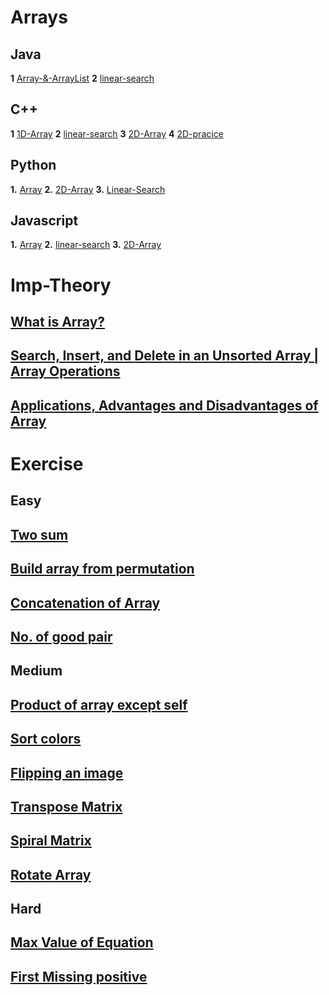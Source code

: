 #                                  Arrays

## Java
**1** [Array-&-ArrayList](https://youtu.be/n60Dn0UsbEk?si=-3N1nhyEXfUYIPbx)
**2** [linear-search](https://youtu.be/_HRA37X8N_Q?si=YzpMhj28lG0E6KbL)

## C++
**1** [1D-Array](https://youtu.be/moZNKL37w-s?si=4lJX5tHD0nU0xoq8)
**2** [linear-search](https://youtu.be/567332frcF0?si=_Jt4hRG2b93y2TYd)
**3**  [2D-Array](https://youtu.be/kP5EoGyTHbA?si=TquNyxGPStHIy_g_)
**4** [2D-pracice](https://youtu.be/Iow9P1QsjhE?si=DCZcaizlpyHTkZf4)

## Python
**1.** [Array](https://www.youtube.com/live/b4Jcj-mKtPo?si=tjvR5TR69ASUWNYF)
**2.** [2D-Array](https://youtu.be/uqbvbpJDYzo?si=9UGuRg_mz5DCqrcM)
**3.** [Linear-Search](https://youtu.be/OKbgKTDgYdk?si=EWGvdz2SoK6B2hOW)

## Javascript
**1.** [Array](https://youtu.be/iCaDhMEhmz0?si=FwJwMt9ksf_rQ2Wh)
**2.** [linear-search](https://youtu.be/gsopFuEwQhg?si=MrnEuo9YUt_hX7iH)
**3.** [2D-Array](https://youtu.be/SmJNeJuLmVo?si=2ayfyqUhY2wi44LP)

# Imp-Theory
## [What is Array?](https://www.geeksforgeeks.org/what-is-array/?ref=roadmap)
## [Search, Insert, and Delete in an Unsorted Array | Array Operations](https://www.geeksforgeeks.org/search-insert-and-delete-in-an-unsorted-array/?ref=roadmap)
## [Applications, Advantages and Disadvantages of Array](https://www.geeksforgeeks.org/applications-advantages-and-disadvantages-of-array-data-structure/?ref=roadmap)

# Exercise
## Easy
## [Two sum](https://leetcode.com/problems/two-sum/)
## [Build array from permutation](https://leetcode.com/problems/build-array-from-permutation/)
## [Concatenation of Array](https://leetcode.com/problems/concatenation-of-array/)
## [No. of good pair](https://leetcode.com/problems/number-of-good-pairs/)

## Medium
## [Product of array except self](https://leetcode.com/problems/product-of-array-except-self/)
## [Sort colors](https://leetcode.com/problems/sort-colors/)
## [Flipping an image](https://leetcode.com/problems/flipping-an-image/)
## [Transpose Matrix](https://leetcode.com/problems/transpose-matrix/)
## [Spiral Matrix](https://leetcode.com/problems/spiral-matrix/)
## [Rotate Array](https://leetcode.com/problems/rotate-array/description/)

## Hard
## [Max Value of Equation](https://leetcode.com/problems/max-value-of-equation/)
## [First Missing positive](https://leetcode.com/problems/first-missing-positive/)

